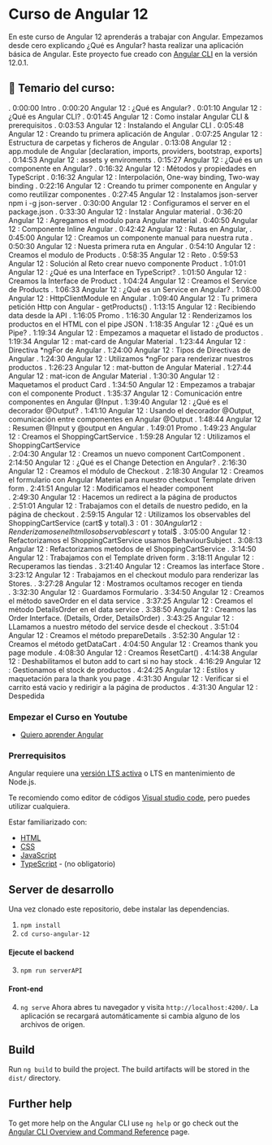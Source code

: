 # Curso de Angular 12

En este curso de Angular 12 aprenderás a trabajar con Angular.
Empezamos desde cero explicando ¿Qué es Angular? hasta realizar una aplicación básica de Angular.
Este proyecto fue creado con [Angular CLI](https://github.com/angular/angular-cli/?target=_blank) en la versión 12.0.1.

## 🔖 Temario del curso:

. 0:00:00 Intro
. 0:00:20 Angular 12 : ¿Qué es Angular?
. 0:01:10 Angular 12 : ¿Qué es Angular CLI?
. 0:01:45 Angular 12 : Como instalar Angular CLI & prerequisitos
. 0:03:53 Angular 12 : Instalando el Angular CLI
. 0:05:48 Angular 12 : Creando tu primera aplicación de Angular
. 0:07:25 Angular 12 : Estructura de carpetas y ficheros de Angular
. 0:13:08 Angular 12 : app.module de Angular [declaration, imports, providers, bootstrap, exports]
. 0:14:53 Angular 12 : assets y enviroments
. 0:15:27 Angular 12 : ¿Qué es un componente en Angular?
. 0:16:32 Angular 12 : Métodos y propiedades en TypeScript
. 0:16:32 Angular 12 : Interpolación, One-way binding, Two-way binding
. 0:22:16 Angular 12 : Creando tu primer componente en Angular y como reutilizar componentes
. 0:27:45 Angular 12 : Instalamos json-server npm i -g json-server
. 0:30:00 Angular 12 : Configuramos el server en el package.json
. 0:33:30 Angular 12 : Instalar Angular material
. 0:36:20 Angular 12 : Agregamos el modulo para Angular material
. 0:40:50 Angular 12 : Componente Inline Angular
. 0:42:42 Angular 12 : Rutas en Angular, <router-outlet></router-outlet>
. 0:45:00 Angular 12 : Creamos un componente manual para nuestra ruta
. 0:50:30 Angular 12 : Nuesta primera ruta en Angular
. 0:54:10 Angular 12 : Creamos el modulo de Products
. 0:58:35 Angular 12 : Reto
. 0:59:53 Angular 12 : Solución al Reto crear nuevo componente Product
. 1:01:01 Angular 12 : ¿Qué es una Interface en TypeScript?
. 1:01:50 Angular 12 : Creamos la Interface de Product
. 1:04:24 Angular 12 : Creamos el Service de Products
. 1:06:33 Angular 12 : ¿Qué es un Service en Angular?
. 1:08:00 Angular 12 : HttpClientModule en Angular
. 1:09:40 Angular 12 : Tu primera petición Http con Angular - getProducts()
. 1:13:15 Angular 12 : Recibiendo data desde la API
. 1:16:05 Promo
. 1:16:30 Angular 12 : Renderizamos los productos en el HTML con el pipe JSON
. 1:18:35 Angular 12 : ¿Qué es un Pipe?
. 1:19:34 Angular 12 : Empezamos a maquetar el listado de productos
. 1:19:34 Angular 12 : mat-card de Angular Material
. 1:23:44 Angular 12 : Directiva *ngFor de Angular
. 1:24:00 Angular 12 : Tipos de Directivas de Angular
. 1:24:30 Angular 12 : Utilizamos *ngFor para renderizar nuestros productos
. 1:26:23 Angular 12 : mat-button de Angular Material
. 1:27:44 Angular 12 : mat-icon de Angular Material
. 1:30:30 Angular 12 : Maquetamos el product Card
. 1:34:50 Angular 12 : Empezamos a trabajar con el componente Product
. 1:35:37 Angular 12 : Comunicación entre componentes en Angular @Input
. 1:39:40 Angular 12 : ¿Qué es el decorador @Output?
. 1:41:10 Angular 12 : Usando el decorador @Output, comunicación entre componentes en Angular @Output
. 1:48:44 Angular 12 : Resumen @Input y @output en Angular
. 1:49:01 Promo
. 1:49:23 Angular 12 : Creamos el ShoppingCartService
. 1:59:28 Angular 12 : Utilizamos el ShoppingCartService  
. 2:04:30 Angular 12 : Creamos un nuevo component CartComponent
. 2:14:50 Angular 12 : ¿Qué es el Change Detection en Angular?
. 2:16:30 Angular 12 : Creamos el módulo de Checkout
. 2:18:30 Angular 12 : Creamos el formulario con Angular Material para nuestro checkout Template driven form
. 2:41:51 Angular 12 : Modificamos el header component  
. 2:49:30 Angular 12 : Hacemos un redirect a la página de productos  
. 2:51:01 Angular 12 : Trabajamos con el details de nuestro pedido, en la página de checkout
. 2:59:15 Angular 12 : Utilizamos los observables del ShoppingCartService (cart$ y total$)
. 3:01:30 Angular 12 : Renderizamos en el html los observables cart$ y total$
. 3:05:00 Angular 12 : Refactorizamos el ShoppingCartService usamos BehaviourSubject
. 3:08:13 Angular 12 : Refactorizamos metodos de el ShoppingCartService
. 3:14:50 Angular 12 : Trabajamos con el Template driven form
. 3:18:11 Angular 12 : Recuperamos las tiendas
. 3:21:40 Angular 12 : Creamos las interface Store
. 3:23:12 Angular 12 : Trabajamos en el checkout modulo para renderizar las Stores.
. 3:27:28 Angular 12 : Mostramos ocultamos recoger en tienda  
. 3:32:30 Angular 12 : Guardamos Formulario
. 3:34:50 Angular 12 : Creamos el método saveOrder en el data service
. 3:37:25 Angular 12 : Creamos el método DetailsOrder en el data service
. 3:38:50 Angular 12 : Creamos las Order Interface. (Details, Order, DetailsOrder)
. 3:43:25 Angular 12 : LLamamos a nuestro método del service desde el checkout
. 3:51:04 Angular 12 : Creamos el método prepareDetails
. 3:52:30 Angular 12 : Creamos el método getDataCart
. 4:04:50 Angular 12 : Creamos thank you page module
. 4:08:30 Angular 12 : Creamos ResetCart()
. 4:14:38 Angular 12 : Deshabilitamos el buton add to cart si no hay stock
. 4:16:29 Angular 12 : Gestionamos el stock de productos
. 4:24:25 Angular 12 : Estilos y maquetación para la thank you page
. 4:31:30 Angular 12 : Verificar si el carrito está vacio y redirigir a la página de productos
. 4:31:30 Angular 12 : Despedida

### Empezar el Curso en Youtube

- [Quiero aprender Angular](https://www.youtube.com/dominicode)

### Prerrequisitos

Angular requiere una [versión LTS activa](https://nodejs.org/en/about/releases/) o LTS en mantenimiento de Node.js.

Te recomiendo como editor de códigos [Visual studio code](https://code.visualstudio.com/), pero puedes utilizar cualquiera.

Estar familiarizado con:

- [HTML](https://developer.mozilla.org/en-US/docs/Learn/HTML/Introduction_to_HTML)
- [CSS](https://developer.mozilla.org/en-US/docs/Learn/CSS/First_steps)
- [JavaScript](https://developer.mozilla.org/en-US/docs/Web/JavaScript/A_re-introduction_to_JavaScript)
- [TypeScript](https://www.typescriptlang.org/) - (no obligatorio)

## Server de desarrollo

Una vez clonado este repositorio, debe instalar las dependencias.

1. `npm install`
2. `cd curso-angular-12`

#### Ejecute el backend

3. `npm run serverAPI`

#### Front-end

4. `ng serve`
   Ahora abres tu navegador y visita `http://localhost:4200/`.
   La aplicación se recargará automáticamente si cambia alguno de los archivos de origen.

## Build

Run `ng build` to build the project. The build artifacts will be stored in the `dist/` directory.

## Further help

To get more help on the Angular CLI use `ng help` or go check out the [Angular CLI Overview and Command Reference](https://angular.io/cli) page.
